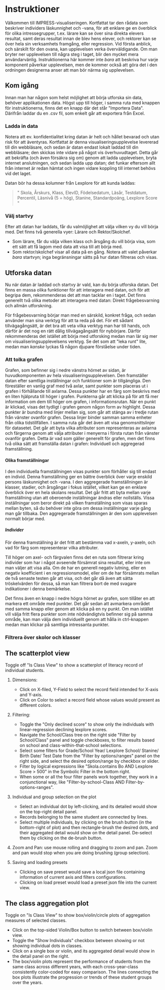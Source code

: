 # Instruktioner
Välkommen till IMPRESS-visualiseringen. Kortfattat tar den rådata som beskriver individers läskunnighet och -vana, för att enklare ge en överblick för olika intressegrupper, t.ex. lärare kan se över sina direkta elevers resultat, samt deras resultat innan de blev hens elever, och rektorer kan se över hela sin verksamhets framgång, eller regression. Vid första anblick, och särskilt för den ovana, kan upplevelsen verka överväldigande. Om man bryter ner upplevelsen till några steg i taget, blir den mycket mera användarvänlig. Instruktionerna här kommer inte *bara* att beskriva hur varje komponent påverkar upplevelsen, men de kommer också att göra det i den ordningen designerna anser att man bör närma sig upplevelsen.

## Kom igång
Innan man har någon som helst möjlighet att börja utforska sin data, behöver applikationen data. Högst upp till höger, i samma ruta med knappen för instruktionerna, finns det en knapp där det står "Importera Data". Därifrån laddar du en .csv fil, som enkelt går att exportera från Excel.

### Ladda in data
Notera att ev. konfidentialitet kring datan är helt och hållet bevarad och utan risk för att äventyras. Kortfattat är denna visualiseringsupplevelse levererad till din webbläsare, och sedan är datan endast lokalt laddad till din webbläsare; den skickas inte vidare på något vis överhuvudtaget. Detta går att bekräfta (och även försäkra sig om) genom att ladda upplevelsen, bryta internet anslutningen, och sedan ladda upp datan; det funkar eftersom allt från internet är redan hämtat och ingen vidare koppling till internet behövs vid det laget.

Datan bör ha dessa kolumner från Lexplore för att kunda laddas:
  > " Skola, Årskurs, Klass, ElevID, Födelsedatum, Läsår, Testdatum, Percentil, Läsnivå (5 = hög), Stanine, Standardpoäng, Lexplore Score "

### Välj startvy
Efter att datan har laddats, får du valmöjlighet att välja vilken vy du vill börja med. Det finns två generella vyer: Lärare och Rektor/Skolchef.
* Som lärare, får du välja vilken klass och årsgång du vill börja visa, som ett sätt att få lagom med data att visa till att börja med.
* Som rektor/skolchef visar all data på en gång.
Notera att valet påverkar *bara* startvyn; inga begränsningar sätts på hur datan filtreras och visas.

## Utforska datan
Nu när datan är laddad och startvy är vald, kan du börja utforska datan. Det finns en massa olika funktioner för att interagera med datan, och för att begripa dem, rekommenderas det att man tacklar en i taget. Det finns generellt två olika metoder att interagera med datan: Direkt frågebesvarning och allmän utforskning.

För frågebesvarning börjar man med en särskild, konkret fråga, och sedan använder man sina verktyg för att ta reda på det. För ett sådant tillvägagångsätt, är det bra att veta vilka verktyg man har till hands, och därför är det nog en rätt dålig tillvägagångsätt för nybörjare. Därför rekommenderas det istället att börja med utforsking medan man lär sig mer om visualiseringsupplevelsens verktyg. Se det som att "leka runt" lite, medan man *kanske* lyckas få någon djupare förståelse under tiden.

### Att tolka grafen
Grafen, som befinner sig i nedre vänstra hörnet av sidan, är huvudkomponenten av hela visualiseringsupplevelsen. Den framställer datan efter samtliga inställningar och funktioner som är tillgängliga. Den föreställer en vanlig graf med två axlar, samt punkter som placeras ut i grafen i förhållande till axlarna. Dessa punkter har en färg som beskrivs med en liten hjälpruta till höger i grafen. Punkterna går att klicka på för att få mer information om dem till höger om grafen, i informationsrutan. När en punkt är klickad, visas det tydligt i grafen genom någon form av highlight. Dessa punkter är bundna med linjer mellan sig, som går att stänga av i tredje rutan från vänster ovanför grafen. Dessa linjer binder samman samma enheter från olika tidstillfällen. I samma ruta går det även att visa genomsnittslinjer för datasetet. Det går att byta vilka attributer som representeras av axlarna och färgerna genom att välja attributer i menyerna i första rutan från vänster ovanför grafen. Detta är vad som gäller generellt för grafen, men det finns två olika sätt att framställa datan i grafen: Individuell och aggregerad framställning.

#### Olika framställningar
I den individuella framställningen visas punkter som förhåller sig till endast en individ. Denna framställning ger en bättre överblick över varje enskild persons läskunnighet och -vana. I den aggregerade framställningen är klasser, stadier, och årsgångar i fokus istället, vilket kan ge en enklare överblick över en hela skolans resultat. Det går fritt att byta mellan varje framställning utan att oberoende inställningar ändras eller nollställs. Vissa inställningar som beror direkt på vilken framställning som visas sparas mellan byten, så du behöver inte göra om dessa inställningar varje gång man går tillbaka. Den aggregerade framställningen är den som upplevelsen normalt börjar med.

##### Individer
För denna framställning är det fritt att bestämma vad x-axeln, y-axeln, och vad för färg som representerar vilka attributer.

Till höger om axel- och färgvalen finns det en ruta som filtrerar kring individer som har i något avseende försämrat sina resultat, eller inte om man väljer att visa alla. Om de har en generell negativ lutning, eller en negativ koefficient i en regressionsmodel, eller om de har försämrats mellan de två senaste testen går att visa, och det går då även att sätta tröskelvärden för dessa, så man kan filtrera bort de med svagare indikationer i denna bemärkelse.

Det finns även en knapp i nedre högra hörnet av grafen, som tillåter en att markera ett område med punkter. Det går sedan att avmarkera området med samma knapp eller genom att klicka på en ny punkt. Om man istället vill välja fritt flera punkter som inte nödvändigtvis befinner sig på samma område, kan man välja dem individuellt genom att hålla in ctrl-knappen medan man klickar på samtliga intressanta punkter.



### Filtrera över skolor och klasser


## The scatterplot view

  Toggle off "Is Class View" to show a scatterplot of literacy record of individual students.

1. Dimensions:

    - Click on X-filed, Y-Field to select the record field intended for X-axis and Y-axis.
    - Click on Color to select a record field whose values would present as different colors.
2. Filtering:
    - Toggle the "Only declined score" to show only the individuals with linear-regression declining lexplore scores.
    - Navigate the School/Class tree  on the right side "Filter by School/Class" panel and toggle checkboxes, to filter results based on school and class-within-that-school selections.
    - Select some filters for Grade/School Year/ Lexplore School/ Stanine/ Birth Date/ Test Date from the "Filter by options/ranges" panel on the right side, and select the desired option/range by checkbox or slider.
    - Filter by logical expressions like "Skola.contains Bo AND Lexplore Score > 500" in the Symbolic Filter in the bottom right.
    - When some or all the four filter panels work together, they work in a conjunctional way, like "Filter-by-school-Class AND Filter-by-options-ranges".
3. Individual and group selection on the plot
    - Select an individual dot by left-clicking, and its detailed would show on the top-right detail panel.
    - Records belonging to the same student are connected by lines.
    - Select multiple individuals, by clicking on the brush button (in the bottom-right of plot) and then rectangle-brush the desired dots, and their aggregated detail would show on the detail panel. De-select them by clicking on the de-brush button.
4. Zoom and Pan: use mouse rolling and dragging to zoom and pan. Zoom and pan would stop when you are doing brushing (group selection).
  
5. Saving and loading presets
    - Clicking on save preset would save a local json file containing information of  current axis and filters configurations.
    - Clicking on load preset would load a preset json file into the current view.
  
## The class aggregation plot 

  Toggle on "Is Class View" to show box/violin/circle plots of aggregation measures of selected classes.

- Click on the top-sided Violin/Box button to switch between box/violin view.
- Toggle the "Show Individuals" checkbox between showing or not showing individual dots in classes.
- Click on a single box or violin, and its aggregated detail would show in the detail panel on the right.
- The box/violin plots represent the performance of students from the same class across different years, with each cross-year-class consistently color-coded for easy comparison. The lines connecting the box plots illustrate the progression or trends of these student groups over the years.
